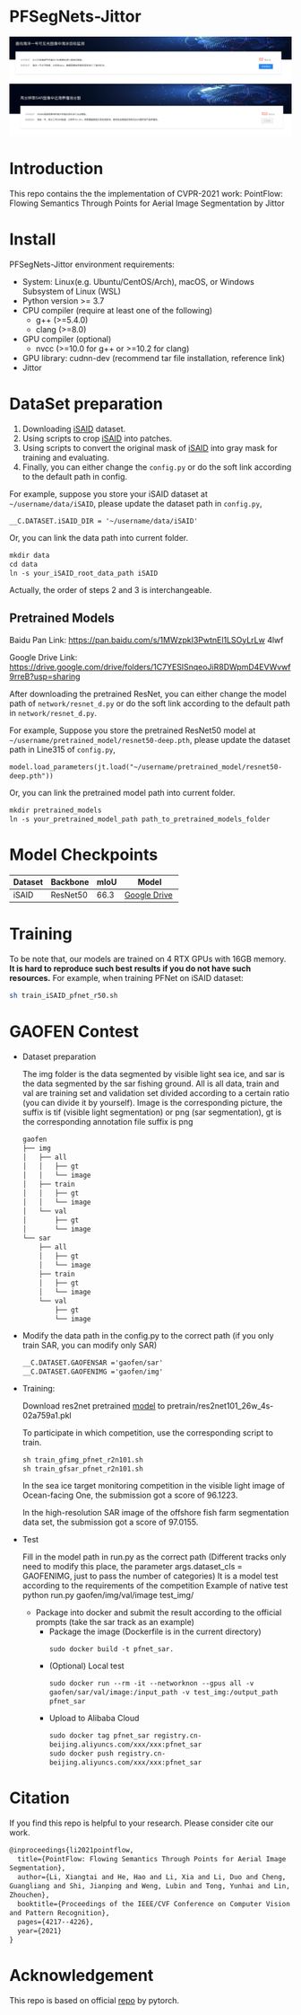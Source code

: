 # PFSegNets-Jittor
![](./images/1)
![](./images/2)
# Introduction
This repo contains the the implementation of CVPR-2021 work: PointFlow: Flowing Semantics Through Points for Aerial Image Segmentation by Jittor
# Install
PFSegNets-Jittor environment requirements:

- System: Linux(e.g. Ubuntu/CentOS/Arch), macOS, or Windows Subsystem of Linux (WSL)
- Python version >= 3.7
- CPU compiler (require at least one of the following)
    - g++ (>=5.4.0)
    - clang (>=8.0)
- GPU compiler (optional)
    - nvcc (>=10.0 for g++ or >=10.2 for clang)
- GPU library: cudnn-dev (recommend tar file installation, reference link)
- Jittor

# DataSet preparation
1. Downloading [iSAID](https://captain-whu.github.io/iSAID/) dataset.
2. Using scripts to crop [iSAID](tools/split_iSAID.py) into patches.
3. Using scripts to convert the original mask of [iSAID](tools/convert_iSAID_mask2graymask.py)
into gray mask for training and evaluating.
4. Finally, you can either change the `config.py` or do the soft link according to the default path in config.

For example, suppose you store your iSAID dataset at `~/username/data/iSAID`, please update the dataset path in `config.py`,
```
__C.DATASET.iSAID_DIR = '~/username/data/iSAID'
``` 
Or, you can link the data path into current folder.

```
mkdir data 
cd data
ln -s your_iSAID_root_data_path iSAID
```

Actually, the order of steps 2 and 3 is interchangeable.

## Pretrained Models

Baidu Pan Link: https://pan.baidu.com/s/1MWzpkI3PwtnEl1LSOyLrLw  4lwf 

Google Drive Link: https://drive.google.com/drive/folders/1C7YESlSnqeoJiR8DWpmD4EVWvwf9rreB?usp=sharing

After downloading the pretrained ResNet, you can either change the model path of `network/resnet_d.py` or do the soft link according to the default path in `network/resnet_d.py`.

For example, 
Suppose you store the pretrained ResNet50 model at `~/username/pretrained_model/resnet50-deep.pth`, please update the 
dataset path in Line315 of `config.py`,
```
model.load_parameters(jt.load("~/username/pretrained_model/resnet50-deep.pth"))
```
Or, you can link the pretrained model path into current folder.
```
mkdir pretrained_models
ln -s your_pretrained_model_path path_to_pretrained_models_folder
```

# Model Checkpoints

<table><thead><tr><th>Dataset</th><th>Backbone</th><th>mIoU</th><th>Model</th></tr></thead><tbody>
<tr><td>iSAID</td><td>ResNet50</td><td>66.3</td><td><a href="https://drive.google.com/file/d/18toZ_wAiOc7jgjzPpUuWVm1D82HSQOny/view?usp=sharing" target="_blank" rel="noopener noreferrer">Google Drive</a>&nbsp;</tr>
</tbody></table>

# Training

To be note that, our models are trained on 4 RTX GPUs with 16GB memory.
 **It is hard to reproduce such best results if you do not have such resources.**
For example, when training PFNet on iSAID dataset:
```bash
sh train_iSAID_pfnet_r50.sh
```

# GAOFEN Contest
- Dataset preparation

  The img folder is the data segmented by visible light sea ice, and sar is the data segmented by the sar fishing ground. All is all data, train and val are training set and validation set divided according to a certain ratio (you can divide it by yourself). Image is the corresponding picture, the suffix is tif (visible light segmentation) or png (sar segmentation), gt is the corresponding annotation file suffix is png
  ```shell
  gaofen
  ├── img
  │   ├── all
  │   │   ├── gt
  │   │   └── image
  │   ├── train
  │   │   ├── gt
  │   │   └── image
  │   └── val
  │       ├── gt
  │       └── image
  └── sar
      ├── all
      │   ├── gt
      │   └── image
      ├── train
      │   ├── gt
      │   └── image
      └── val
          ├── gt
          └── image
  ```

- Modify the data path in the config.py to the correct path (if you only train SAR, you can modify only SAR)
  ```shell
  __C.DATASET.GAOFENSAR ='gaofen/sar'
  __C.DATASET.GAOFENIMG ='gaofen/img'
  ```
- Training:

  Download res2net pretrained [model](https://drive.google.com/file/d/1GTGRBup27WYbKjRQP0gRZzGcpIPkkDiP/view?usp=sharing) to pretrain/res2net101_26w_4s-02a759a1.pkl
  
  To participate in which competition, use the corresponding script to train.
  
  ```shell
  sh train_gfimg_pfnet_r2n101.sh
  sh train_gfsar_pfnet_r2n101.sh
  ```

  In the sea ice target monitoring competition in the visible light image of Ocean-facing One, the submission got a score of 96.1223.

  In the high-resolution SAR image of the offshore fish farm segmentation data set, the submission got a score of 97.0155.

- Test

  Fill in the model path in run.py as the correct path (Different tracks only need to modify this place, the parameter args.dataset_cls = GAOFENIMG, just to pass the number of categories)
  It is a model test according to the requirements of the competition
  Example of native test
  python run.py gaofen/img/val/image test_img/

  - Package into docker and submit the result according to the official prompts (take the sar track as an example)
    - Package the image (Dockerfile is in the current directory)
      ```
      sudo docker build -t pfnet_sar.
      ```
    - (Optional) Local test
      ```shell
      sudo docker run --rm -it --networknon --gpus all -v gaofen/sar/val/image:/input_path -v test_img:/output_path pfnet_sar
      ```
    - Upload to Alibaba Cloud
      ```shell
      sudo docker tag pfnet_sar registry.cn-beijing.aliyuncs.com/xxx/xxx:pfnet_sar
      sudo docker push registry.cn-beijing.aliyuncs.com/xxx/xxx:pfnet_sar
      ```
# Citation
If you find this repo is helpful to your research. Please consider cite our work.

```
@inproceedings{li2021pointflow,
  title={PointFlow: Flowing Semantics Through Points for Aerial Image Segmentation},
  author={Li, Xiangtai and He, Hao and Li, Xia and Li, Duo and Cheng, Guangliang and Shi, Jianping and Weng, Lubin and Tong, Yunhai and Lin, Zhouchen},
  booktitle={Proceedings of the IEEE/CVF Conference on Computer Vision and Pattern Recognition},
  pages={4217--4226},
  year={2021}
}
```

# Acknowledgement
This repo is based on official [repo](https://github.com/lxtGH/PFSegNets) by pytorch. 
